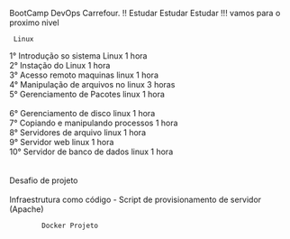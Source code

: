 BootCamp DevOps Carrefour. !!
Estudar Estudar Estudar !!!
vamos para o proximo nivel

     Linux

1° Introdução so sistema Linux 1 hora <br>
2° Instação do Linux 1 hora <br>
3° Acesso remoto maquinas linux 1 hora <br>
4° Manipulação de arquivos no linux 3 horas <br>
5° Gerenciamento de Pacotes linux 1 hora <br>  
6° Gerenciamento de disco linux 1 hora <br>
7° Copiando e manipulando processos 1 hora <br>
8° Servidores de arquivo linux 1 hora <br>
9° Servidor web linux 1 hora<br>
10° Servidor de banco de dados linux 1 hora<br>
<br>
<br> Desafio de projeto
<br>
<br> Infraestrutura como código - Script de provisionamento de servidor (Apache)

            Docker Projeto

